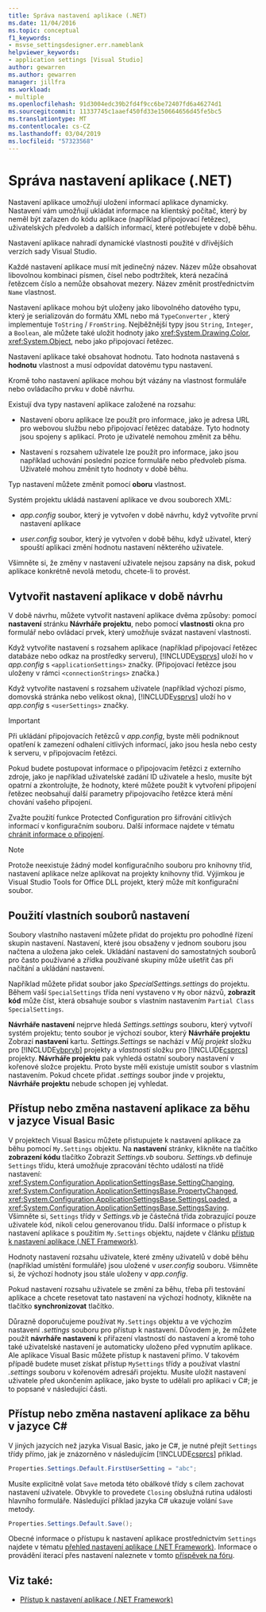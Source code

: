 ```yaml
---
title: Správa nastavení aplikace (.NET)
ms.date: 11/04/2016
ms.topic: conceptual
f1_keywords:
- msvse_settingsdesigner.err.nameblank
helpviewer_keywords:
- application settings [Visual Studio]
author: gewarren
ms.author: gewarren
manager: jillfra
ms.workload:
- multiple
ms.openlocfilehash: 91d3004edc39b2fd4f9cc6be72407fd6a46274d1
ms.sourcegitcommit: 11337745c1aaef450fd33e150664656d45fe5bc5
ms.translationtype: MT
ms.contentlocale: cs-CZ
ms.lasthandoff: 03/04/2019
ms.locfileid: "57323568"
---
```

# <a name="manage-application-settings-net"></a>Správa nastavení aplikace (.NET)

Nastavení aplikace umožňují uložení informací aplikace dynamicky. Nastavení vám umožňují ukládat informace na klientský počítač, který by neměl být zařazen do kódu aplikace (například připojovací řetězec), uživatelských předvoleb a dalších informací, které potřebujete v době běhu.

Nastavení aplikace nahradí dynamické vlastnosti použité v dřívějších verzích sady Visual Studio.

Každé nastavení aplikace musí mít jedinečný název. Název může obsahovat libovolnou kombinaci písmen, čísel nebo podtržítek, která nezačíná řetězcem číslo a nemůže obsahovat mezery. Název změnit prostřednictvím `Name` vlastnost.

Nastavení aplikace mohou být uloženy jako libovolného datového typu, který je serializován do formátu XML nebo má `TypeConverter` , který implementuje `ToString` / `FromString`. Nejběžnější typy jsou `String`, `Integer`, a `Boolean`, ale můžete také uložit hodnoty jako <xref:System.Drawing.Color>, <xref:System.Object>, nebo jako připojovací řetězec.

Nastavení aplikace také obsahovat hodnotu. Tato hodnota nastavená s **hodnotu** vlastnost a musí odpovídat datovému typu nastavení.

Kromě toho nastavení aplikace mohou být vázány na vlastnost formuláře nebo ovládacího prvku v době návrhu.

Existují dva typy nastavení aplikace založené na rozsahu:

- Nastavení oboru aplikace lze použít pro informace, jako je adresa URL pro webovou službu nebo připojovací řetězec databáze. Tyto hodnoty jsou spojeny s aplikací. Proto je uživatelé nemohou změnit za běhu.

- Nastavení s rozsahem uživatele lze použít pro informace, jako jsou například uchování poslední pozice formuláře nebo předvoleb písma. Uživatelé mohou změnit tyto hodnoty v době běhu.

Typ nastavení můžete změnit pomocí **oboru** vlastnost.

Systém projektu ukládá nastavení aplikace ve dvou souborech XML:

- *app.config* soubor, který je vytvořen v době návrhu, když vytvoříte první nastavení aplikace

- *user.config* soubor, který je vytvořen v době běhu, když uživatel, který spouští aplikaci změní hodnotu nastavení některého uživatele.

Všimněte si, že změny v nastavení uživatele nejsou zapsány na disk, pokud aplikace konkrétně nevolá metodu, chcete-li to provést.

## <a name="create-application-settings-at-design-time"></a>Vytvořit nastavení aplikace v době návrhu

V době návrhu, můžete vytvořit nastavení aplikace dvěma způsoby: pomocí **nastavení** stránku **Návrháře projektu**, nebo pomocí **vlastnosti** okna pro formulář nebo ovládací prvek, který umožňuje svázat nastavení vlastnosti.

Když vytvoříte nastavení s rozsahem aplikace (například připojovací řetězec databáze nebo odkaz na prostředky serveru), [!INCLUDE[vsprvs](../code-quality/includes/vsprvs_md.md)] uloží ho v *app.config* s `<applicationSettings>` značky. (Připojovací řetězce jsou uloženy v rámci `<connectionStrings>` značka.)

Když vytvoříte nastavení s rozsahem uživatele (například výchozí písmo, domovská stránka nebo velikost okna), [!INCLUDE[vsprvs](../code-quality/includes/vsprvs_md.md)] uloží ho v *app.config* s `<userSettings>` značky.

> [!IMPORTANT]
> Při ukládání připojovacích řetězců v *app.config*, byste měli podniknout opatření k zamezení odhalení citlivých informací, jako jsou hesla nebo cesty k serveru, v připojovacím řetězci.
>
> Pokud budete postupovat informace o připojovacím řetězci z externího zdroje, jako je například uživatelské zadání ID uživatele a heslo, musíte být opatrní a zkontrolujte, že hodnoty, které můžete použít k vytvoření připojení řetězec neobsahují další parametry připojovacího řetězce která mění chování vašeho připojení.
>
> Zvažte použití funkce Protected Configuration pro šifrování citlivých informací v konfiguračním souboru. Další informace najdete v tématu [chránit informace o připojení](/dotnet/framework/data/adonet/protecting-connection-information).

> [!NOTE]
> Protože neexistuje žádný model konfiguračního souboru pro knihovny tříd, nastavení aplikace nelze aplikovat na projekty knihovny tříd. Výjimkou je Visual Studio Tools for Office DLL projekt, který může mít konfigurační soubor.

## <a name="use-customized-settings-files"></a>Použití vlastních souborů nastavení

Soubory vlastního nastavení můžete přidat do projektu pro pohodlné řízení skupin nastavení. Nastavení, které jsou obsaženy v jednom souboru jsou načtena a uložena jako celek. Ukládání nastavení do samostatných souborů pro často používané a zřídka používané skupiny může ušetřit čas při načítání a ukládání nastavení.

Například můžete přidat soubor jako *SpecialSettings.settings* do projektu. Během vaší `SpecialSettings` třída není vystaveno v `My` obor názvů, **zobrazit kód** může číst, která obsahuje soubor s vlastním nastavením `Partial Class SpecialSettings`.

**Návrháře nastavení** nejprve hledá *Settings.settings* souboru, který vytvoří systém projektu; tento soubor je výchozí soubor, který **Návrháře projektu** Zobrazí **nastavení** kartu. *Settings.Settings* se nachází v *Můj projekt* složku pro [!INCLUDE[vbprvb](../code-quality/includes/vbprvb_md.md)] projekty a *vlastnosti* složku pro [!INCLUDE[csprcs](../data-tools/includes/csprcs_md.md)] projekty. **Návrháře projektu** pak vyhledá ostatní soubory nastavení v kořenové složce projektu. Proto byste měli existuje umístit soubor s vlastním nastavením. Pokud chcete přidat *.settings* soubor jinde v projektu, **Návrháře projektu** nebude schopen jej vyhledat.

## <a name="access-or-change-application-settings-at-run-time-in-visual-basic"></a>Přístup nebo změna nastavení aplikace za běhu v jazyce Visual Basic

V projektech Visual Basicu můžete přistupujete k nastavení aplikace za běhu pomocí `My.Settings` objektu. Na **nastavení** stránky, klikněte na tlačítko **zobrazení kódu** tlačítko Zobrazit *Settings.vb* souboru. *Settings.vb* definuje `Settings` třídu, která umožňuje zpracování těchto událostí na třídě nastavení: <xref:System.Configuration.ApplicationSettingsBase.SettingChanging>, <xref:System.Configuration.ApplicationSettingsBase.PropertyChanged>, <xref:System.Configuration.ApplicationSettingsBase.SettingsLoaded>, a <xref:System.Configuration.ApplicationSettingsBase.SettingsSaving>. Všimněte si, `Settings` třídy v *Settings.vb* je částečná třída zobrazující pouze uživatele kód, nikoli celou generovanou třídu. Další informace o přístup k nastavení aplikace s použitím `My.Settings` objektu, najdete v článku [přístup k nastavení aplikace (.NET Framework)](/dotnet/visual-basic/developing-apps/programming/app-settings/accessing-application-settings).

Hodnoty nastavení rozsahu uživatele, které změny uživatelů v době běhu (například umístění formuláře) jsou uložené v *user.config* souboru. Všimněte si, že výchozí hodnoty jsou stále uloženy v *app.config*.

Pokud nastavení rozsahu uživatele se změní za běhu, třeba při testování aplikace a chcete resetovat tato nastavení na výchozí hodnoty, klikněte na tlačítko **synchronizovat** tlačítko.

Důrazně doporučujeme používat `My.Settings` objektu a ve výchozím nastavení *.settings* souboru pro přístup k nastavení. Důvodem je, že můžete použít **návrháře nastavení** k přiřazení vlastností do nastavení a kromě toho také uživatelské nastavení je automaticky uloženo před vypnutím aplikace. Ale aplikace Visual Basic můžete přístup k nastavení přímo. V takovém případě budete muset získat přístup `MySettings` třídy a používat vlastní *.settings* souboru v kořenovém adresáři projektu. Musíte uložit nastavení uživatele před ukončením aplikace, jako byste to udělali pro aplikaci v C#; je to popsané v následující části.

<!-- markdownlint-disable MD003 -->
## <a name="access-or-change-application-settings-at-run-time-in-c"></a>Přístup nebo změna nastavení aplikace za běhu v jazyce C#
<!-- markdownlint-enable MD003 -->

V jiných jazycích než jazyka Visual Basic, jako je C#, je nutné přejít `Settings` třídy přímo, jak je znázorněno v následujícím [!INCLUDE[csprcs](../data-tools/includes/csprcs_md.md)] příklad.

```csharp
Properties.Settings.Default.FirstUserSetting = "abc";
```

Musíte explicitně volat `Save` metoda této obálkové třídy s cílem zachovat nastavení uživatele. Obvykle to provedete `Closing` obslužná rutina události hlavního formuláře. Následující příklad jazyka C# ukazuje volání `Save` metody.

```csharp
Properties.Settings.Default.Save();
```

Obecné informace o přístupu k nastavení aplikace prostřednictvím `Settings` najdete v tématu [přehled nastavení aplikace (.NET Framework)](/dotnet/framework/winforms/advanced/application-settings-overview). Informace o provádění iterací přes nastavení naleznete v tomto [příspěvek na fóru](https://social.msdn.microsoft.com/Forums/vstudio/40fbb470-f1e8-4a02-a4a0-9f62b54d0fc4/is-this-possible-propertiessettingsdefault?forum=csharpgeneral).

## <a name="see-also"></a>Viz také:

- [Přístup k nastavení aplikace (.NET Framework)](/dotnet/visual-basic/developing-apps/programming/app-settings/accessing-application-settings)
